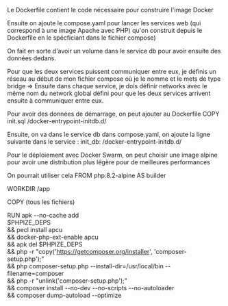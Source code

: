 Le Dockerfile contient le code nécessaire pour construire l'image Docker

Ensuite on ajoute le compose.yaml pour lancer les services web (qui correspond à une image Apache avec PHP) qu'on construit depuis le Dockerfile en le spécficiant dans le fichier compose)

On fait en sorte d'avoir un volume dans le service db pour avoir ensuite des données dedans.

Pour que les deux services puissent communiquer entre eux, je définis un réseau au début de mon fichier compose où je le nomme et le mets de type bridge => Ensuite dans chaque service, je dois définir networks avec le même nom du network global défini pour que les deux services arrivent ensuite à communiquer entre eux.

Pour avoir des données de démarrage, on peut ajouter au Dockerfile COPY init.sql /docker-entrypoint-initdb.d/

Ensuite, on va dans le service db dans compose.yaml, on ajoute la ligne suivante dans le service : init_db: /docker-entrypoint-initdb.d/

Pour le déploiement avec Docker Swarm, on peut choisir une image alpine pour avoir une distribution plus légère pour de meilleures performances

On pourrait utiliser cela
FROM php:8.2-alpine AS builder

WORKDIR /app

COPY (tous les fichiers)

RUN apk --no-cache add \
 $PHPIZE_DEPS \
 && pecl install apcu \
 && docker-php-ext-enable apcu \
 && apk del $PHPIZE_DEPS \
 && php -r "copy('https://getcomposer.org/installer', 'composer-setup.php');" \
 && php composer-setup.php --install-dir=/usr/local/bin --filename=composer \
 && php -r "unlink('composer-setup.php');" \
 && composer install --no-dev --no-scripts --no-autoloader \
 && composer dump-autoload --optimize
